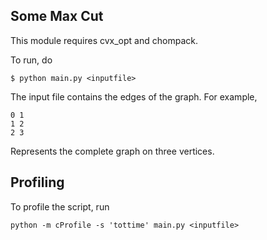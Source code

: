 Some Max Cut
------------

This module requires cvx_opt and chompack.

To run, do

```
$ python main.py <inputfile>
```

The input file contains the edges of the graph. For example,

```
0 1
1 2
2 3
```

Represents the complete graph on three vertices.


Profiling
---------

To profile the script, run

```
python -m cProfile -s 'tottime' main.py <inputfile>
```
